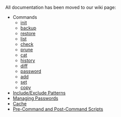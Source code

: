 All documentation has been moved to our wiki page:

* Commands
    * [init](https://github.com/gilbertchen/duplicacy/wiki/init)
    * [backup](https://github.com/gilbertchen/duplicacy/wiki/backup)
    * [restore](https://github.com/gilbertchen/duplicacy/wiki/restore)
    * [list](https://github.com/gilbertchen/duplicacy/wiki/list)
    * [check](https://github.com/gilbertchen/duplicacy/wiki/check)
    * [prune](https://github.com/gilbertchen/duplicacy/wiki/prune)
    * [cat](https://github.com/gilbertchen/duplicacy/wiki/cat)
    * [history](https://github.com/gilbertchen/duplicacy/wiki/history)
    * [diff](https://github.com/gilbertchen/duplicacy/wiki/diff)
    * [password](https://github.com/gilbertchen/duplicacy/wiki/password)
    * [add](https://github.com/gilbertchen/duplicacy/wiki/add)
    * [set](https://github.com/gilbertchen/duplicacy/wiki/set)
    * [copy](https://github.com/gilbertchen/duplicacy/wiki/copy)
* [Include/Exclude Patterns](https://github.com/gilbertchen/duplicacy/wiki/Include-Exclude-Patterns)
* [Managing Passwords](https://github.com/gilbertchen/duplicacy/wiki/Managing-Passwords)
* [Cache](https://github.com/gilbertchen/duplicacy/wiki/Cache)
* [Pre-Command and Post-Command Scripts](https://github.com/gilbertchen/duplicacy/wiki/Pre-Command-and-Post-Command-Scripts)

